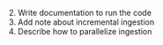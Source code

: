 2. Write documentation to run the code
3. Add note about incremental ingestion
4. Describe how to parallelize ingestion